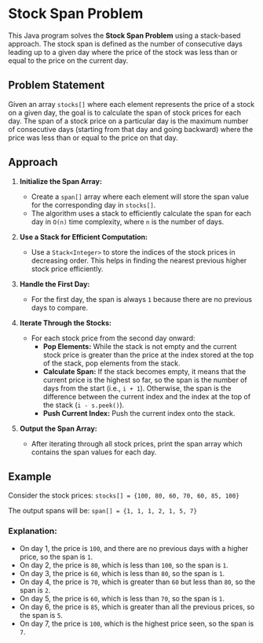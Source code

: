 # Stock Span Problem

This Java program solves the **Stock Span Problem** using a stack-based approach. The stock span is defined as the number of consecutive days leading up to a given day where the price of the stock was less than or equal to the price on the current day.

## Problem Statement

Given an array `stocks[]` where each element represents the price of a stock on a given day, the goal is to calculate the span of stock prices for each day. The span of a stock price on a particular day is the maximum number of consecutive days (starting from that day and going backward) where the price was less than or equal to the price on that day.

## Approach

1. **Initialize the Span Array:**

   - Create a `span[]` array where each element will store the span value for the corresponding day in `stocks[]`.
   - The algorithm uses a stack to efficiently calculate the span for each day in `O(n)` time complexity, where `n` is the number of days.

2. **Use a Stack for Efficient Computation:**

   - Use a `Stack<Integer>` to store the indices of the stock prices in decreasing order. This helps in finding the nearest previous higher stock price efficiently.

3. **Handle the First Day:**

   - For the first day, the span is always `1` because there are no previous days to compare.

4. **Iterate Through the Stocks:**

   - For each stock price from the second day onward:
     - **Pop Elements:** While the stack is not empty and the current stock price is greater than the price at the index stored at the top of the stack, pop elements from the stack.
     - **Calculate Span:** If the stack becomes empty, it means that the current price is the highest so far, so the span is the number of days from the start (i.e., `i + 1`). Otherwise, the span is the difference between the current index and the index at the top of the stack (`i - s.peek()`).
     - **Push Current Index:** Push the current index onto the stack.

5. **Output the Span Array:**
   - After iterating through all stock prices, print the span array which contains the span values for each day.

## Example

Consider the stock prices: `stocks[] = {100, 80, 60, 70, 60, 85, 100}`

The output spans will be: `span[] = {1, 1, 1, 2, 1, 5, 7}`

### Explanation:

- On day 1, the price is `100`, and there are no previous days with a higher price, so the span is `1`.
- On day 2, the price is `80`, which is less than `100`, so the span is `1`.
- On day 3, the price is `60`, which is less than `80`, so the span is `1`.
- On day 4, the price is `70`, which is greater than `60` but less than `80`, so the span is `2`.
- On day 5, the price is `60`, which is less than `70`, so the span is `1`.
- On day 6, the price is `85`, which is greater than all the previous prices, so the span is `5`.
- On day 7, the price is `100`, which is the highest price seen, so the span is `7`.
